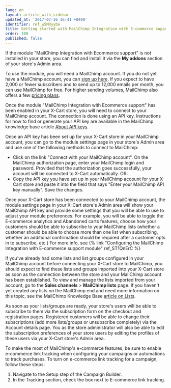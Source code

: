 ```yaml
---
lang: en
layout: article_with_sidebar
updated_at: '2017-07-16 16:41 +0400'
identifier: ref_w5MRyybe
title: Getting started with MailChimp Integration with E-commerce support
order: 100
published: false
---
```

If the module "MailChimp Integration with Ecommerce support" is not installed in your store, you can find and install it via the **My addons** section of your store's Admin area.

To use the module, you will need a MailChimp account. If you do not yet have a MailChimp account, you can [sign up here](https://login.mailchimp.com/signup/?source=website&pid=xcart). If you expect to have 2,000 or fewer subscribers and to send up to 12,000 emails per month, you can use MailChimp for free. For higher sending volumes, MailChimp also offers a few [pricing plans](https://mailchimp.com/pricing/).

Once the module "MailChimp Integration with Ecommerce support" has been enabled in your X-Cart store, you will need to connect to your MailChimp account. The connection is done using an API key. Instructions for how to find or generate your API key are available in the MailChimp knowledge base article [About API keys](http://kb.mailchimp.com/integrations/api-integrations/about-api-keys).

Once an API key has been set up for your X-Cart store in your MailChimp account, you can go to the module settings page in your store's Admin area and use one of the following methods to connect to MailChimp:

*   Click on the link "Connect with your MailChimp account". On the MailChimp authorization page, enter your MailChimp login and password. Provided that the authorization goes successfully, your account will be connected to X-Cart automatically.
    OR:
*   Copy the API key you have set up in your MailChimp account for your X-Cart store and paste it into the field that says "Enter your MailChimp API key manually". Save the changes.

Once your X-Cart store has been connected to your MailChimp account, the module settings page in your X-Cart store's Admin area will show your MailChimp API key and provide some settings that you will be able to use to adjust your module preferences. For example, you will be able to toggle the E-commerce analytics and Abandoned carts features, choose how your customers should be able to subscribe to your MailChimp lists (whether a customer should be able to choose more than one list when subscribing, whether an additional confirmation should be required after a customer opts in to subscribe, etc.) For more info, see {% link "Configuring the MailChimp Integration with E-commerce support module" ref_ST1QnErC %}

If you've already had some lists and list groups configured in your MailChimp account before connecting your X-Cart store to MailChimp, you should expect to find these lists and groups imported into your X-Cart store as soon as the connection between the store and your MailChimp account has been established. To view and manage the lists imported from your account, go to the **Sales channels** > **MailChimp lists** page. If you haven't yet created any lists on the MailChimp end and need more information on this topic, see the MailChimp Knowledge Base [article on Lists](http://kb.mailchimp.com/lists).

As soon as your lists/groups are ready, your store's users will be able to subscribe to them via the subscription form on the checkout and registration pages. Registered customers will be able to change their subscriptions (add more lists/groups or unsubscribe completely) via the Account details page. You as the store administrator will also be able to edit the subscription preferences of your store users by editing the profiles of these users via your X-Cart store's Admin area. 

To make the most of MailChimp's e-commerce features, be sure to enable e-commerce link tracking when configuring your campaigns or automations to track purchases. 
To turn on e-commerce link tracking for a campaign, follow these steps:

   1.  Navigate to the Setup step of the Campaign Builder.
   2.  In the Tracking section, check the box next to E-commerce link tracking. 

